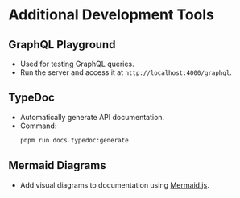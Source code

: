 # Additional Development Tools

## GraphQL Playground

- Used for testing GraphQL queries.
- Run the server and access it at `http://localhost:4000/graphql`.

## TypeDoc

- Automatically generate API documentation.
- Command:
  ```bash
  pnpm run docs.typedoc:generate
  ```

## Mermaid Diagrams

- Add visual diagrams to documentation using [Mermaid.js](https://mermaid-js.github.io/).